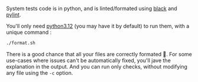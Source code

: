 System tests code is in python, and is linted/formated using [black](https://black.readthedocs.io/en/stable/) and [pylint](https://pylint.readthedocs.io/en/latest/).

You'll only need [python3.12](https://www.python.org/downloads/) (you may have it by default) to run them, with a unique command :

```bash
./format.sh
```

There is a good chance that all your files are correctly formated :tada:. For some use-cases where issues can't be automatically fixed, you'll jave the explanation in the output. And you can run only checks, without modifying any file using the `-c` option.
